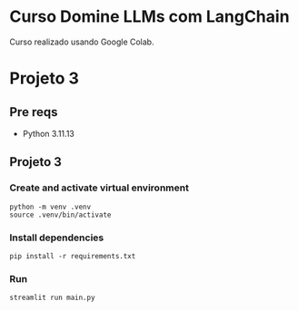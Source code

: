 # Curso Domine LLMs com LangChain

Curso realizado usando Google Colab.

# Projeto 3

## Pre reqs
* Python 3.11.13

## Projeto 3

### Create and activate virtual environment

```
python -m venv .venv 
source .venv/bin/activate
```

### Install dependencies

```
pip install -r requirements.txt
```

### Run

```
streamlit run main.py
```
